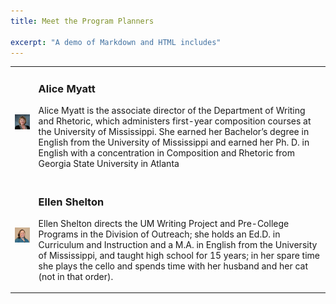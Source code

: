 ```yaml
---
title: Meet the Program Planners

excerpt: "A demo of Markdown and HTML includes"
---
```


<table>
<tr>
    <td><img src="assets/myatt.jpg" alt="Alice Myatt"></td>
    <td><h3>Alice Myatt</h3>
            <p>Alice Myatt is the associate director of the Department of Writing and Rhetoric, which administers first-year composition courses at the University of Mississippi. She earned her Bachelor’s degree in English from the University of Mississippi and earned her Ph. D. in English with a concentration in Composition and Rhetoric from Georgia State University in Atlanta</p>
    </td>
</tr>
<tr>
    <td><img src="assets/shelton.jpg" alt="Ellen Shelton"></td>
    <td><h3>Ellen Shelton</h3>
            <p> Ellen Shelton directs the UM Writing Project and Pre-College Programs in the Division of Outreach; she holds an Ed.D. in Curriculum and Instruction and a M.A. in English from the University of Mississippi, and taught high school for 15 years; in her spare time she plays the cello and spends time with her husband and her cat (not in that order).</p>
    </td>
</tr>
</table>
